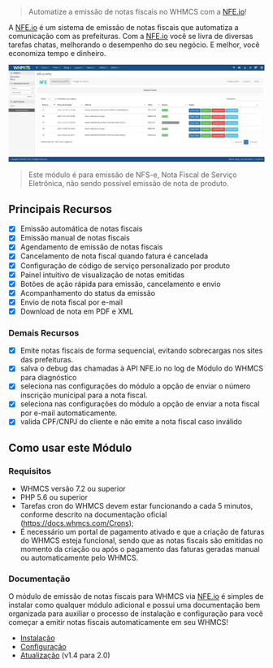 
> Automatize a emissão de notas fiscais no WHMCS com a [NFE.io][nfeio]!

A [NFE.io][nfeio] é um sistema de emissão de notas fiscais que automatiza a comunicação com as prefeituras. Com a [NFE.io][nfeio] você se livra de diversas tarefas chatas, melhorando o desempenho do seu negócio. E melhor, você economiza tempo e dinheiro.

![](assets/img/nfeio-whmcs-notas-fiscais.png)

> Este módulo é para emissão de NFS-e, Nota Fiscal de Serviço Eletrônica, não sendo possível emissão de nota de produto.

## Principais Recursos

* [x] Emissão automática de notas fiscais
* [x] Emissão manual de notas fiscais
* [x] Agendamento de emissão de notas fiscais
* [x] Cancelamento de nota fiscal quando fatura é cancelada
* [x] Configuração de código de serviço personalizado por produto
* [x] Painel intuitivo de visualização de notas emitidas
* [x] Botões de ação rápida para emissão, cancelamento e envio
* [x] Acompanhamento do status da emissão
* [x] Envio de nota fiscal por e-mail
* [x] Download de nota em PDF e XML

### Demais Recursos

* [x] Emite notas fiscais de forma sequencial, evitando sobrecargas nos sites das prefeituras.
* [x] salva o debug das chamadas à API NFE.io no log de Módulo do WHMCS para diagnóstico
* [x] seleciona nas configurações do módulo a opção de enviar o número inscrição municipal para a nota fiscal.
* [x] seleciona nas configurações do módulo a opção de enviar a nota fiscal por e-mail automaticamente.
* [x] valida CPF/CNPJ do cliente e não emite a nota fiscal caso inválido

## Como usar este Módulo

### Requisitos

- WHMCS versão 7.2 ou superior
- PHP 5.6 ou superior
- Tarefas cron do WHMCS devem estar funcionando a cada 5 minutos, conforme descrito na documentação oficial (https://docs.whmcs.com/Crons);
- É necessário um portal de pagamento ativado e que a criação de faturas do WHMCS esteja funcional, sendo que as notas fiscais são emitidas no momento da criação ou após o pagamento das faturas geradas manual ou automaticamente pelo WHMCS.

### Documentação

O módulo de emissão de notas fiscais para WHMCS via [NFE.io][nfeio] é simples de instalar como qualquer módulo adicional e possui uma documentação bem organizada para auxiliar o processo de instalação e configuração para você começar a emitir notas fiscais automaticamente em seu WHMCS!

* [Instalação][manual-instalacao]
* [Configuração][manual-configuracao]
* [Atualização][manual-atualizacao] (v1.4 para 2.0)


[nfeio]: https://nfe.io/
[manual-instalacao]: https://nfe.github.io/whmcs-addon/docs/instalacao
[manual-configuracao]: https://nfe.github.io/whmcs-addon/docs/configuracao
[manual-atualizacao]: https://nfe.github.io/whmcs-addon/docs/atualizacao